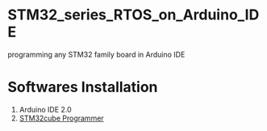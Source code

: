 # STM32_series_RTOS_on_Arduino_IDE
programming any STM32  family board in Arduino IDE 

# Softwares Installation
1. Arduino IDE 2.0 
2. [STM32cube Programmer](https://www.st.com/en/development-tools/stm32cubeprog.html)

